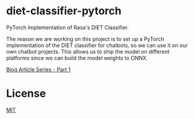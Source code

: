 # diet-classifier-pytorch
PyTorch Implementation of Rasa's DIET Classifier.

The reason we are working on this project is to set up a PyTorch implementation of the DIET classifier for chatbots, so we can use it on our own chatbot projects. This allows us to ship the model on different platforms since we can build the model weights to ONNX.

[Blog Article Series - Part 1](https://www.divby0.io/posts/diet-classifier-part-1)

# License

[MIT](./LICENSE)
